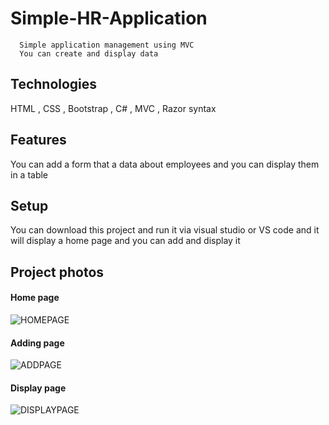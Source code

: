 
# Simple-HR-Application
      Simple application management using MVC 
      You can create and display data 

<h2>Technologies</h2>
   HTML , CSS , Bootstrap , C# , MVC , Razor syntax

<h2>Features</h2>
   You can add a form that a data about employees and you can display them in a table
  
<h2>Setup</h2>
   You can download this project and run it via visual studio or VS code and it will display a home page and 
   you can add and display it 
  
  
<h2>Project photos</h2>
  
  
<h4>Home page</h4>

![HOMEPAGE](https://user-images.githubusercontent.com/118932313/208301457-69a3dd67-17a5-44c8-a30d-a2b41c192759.PNG)

<h4>Adding page</h4>

![ADDPAGE](https://user-images.githubusercontent.com/118932313/208301458-c1a52086-6308-49ed-9d45-d0fad3ea5770.PNG)

<h4>Display page</h4>

![DISPLAYPAGE](https://user-images.githubusercontent.com/118932313/208301460-d92347ec-2334-4b33-b7b6-323c9fc7f513.PNG)

